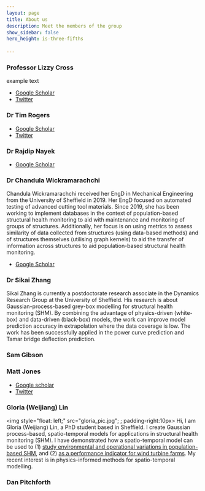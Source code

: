 ```yaml
---
layout: page
title: About us
description: Meet the members of the group
show_sidebar: false
hero_height: is-three-fifths

---
```


### Professor Lizzy Cross

example text 

  * [Google Scholar](https://scholar.google.co.uk/citations?user=EA8E1HIAAAAJ&hl=en)
  * [Twitter](https://twitter.com/lizzyintheDRG)

### Dr Tim Rogers

  * [Google Scholar](https://scholar.google.co.uk/citations?user=k2ZHf3cAAAAJ&hl=en)
  * [Twitter](https://twitter.com/drgTim)

### Dr Rajdip Nayek

  * [Google Scholar](https://scholar.google.ca/citations?user=dd5LoV4AAAAJ&hl=en)

### Dr Chandula Wickramarachchi

Chandula Wickramarachchi received her EngD in Mechanical Engineering from the University of Sheffield in 2019. Her EngD focused on automated testing of advanced cutting tool materials. Since 2019, she has been working to implement databases in the context of population-based structural health monitoring to aid with maintenance and monitoring of groups of structures. Additionally, her focus is on using metrics to assess similarity of data collected from structures (using data-based methods) and of structures themselves (utilising graph kernels) to aid the transfer of information across structures to aid population-based structural health monitoring.

  * [Google Scholar](https://scholar.google.co.uk/citations?user=ajqGnG4AAAAJ&hl=en)

### Dr Sikai Zhang

Sikai Zhang is currently a postdoctorate research associate in the Dynamics Research Group at the University of Sheffield. His research is about Gaussian-process-based grey-box modelling for structural health monitoring (SHM). By combining the advantage of physics-driven (white-box) and data-driven (black-box) models, the work can improve model prediction accuracy in extrapolation where the data coverage is low. The work has been successfully applied in the power curve prediction and Tamar bridge deflection prediction.

### Sam Gibson


### Matt Jones

  * [Google scholar](https://scholar.google.com/citations?hl=en&user=ANhFtTkAAAAJ)
  * [Twitter](https://twitter.com/mattrjones11)

### Gloria (Weijiang) Lin

<img style="float: left;" src="gloria_pic.jpg"; ; padding-right:10px> Hi, I am Gloria (Weijiang) Lin, a PhD student based in Sheffield. I create Gaussian process-based, spatio-temporal models for applications in structural health monitoring (SHM). I have demonstrated how a spatio-temporal model can be used to (1) [study environmental and operational variations in population-based SHM](https://link.springer.com/chapter/10.1007/978-3-030-47717-2_31), and (2) [as a performance indicator for wind turbine farms](http://past.isma-isaac.be/downloads/isma2020/abstracts/AbstractPage_ID398.pdf). My recent interest is in physics-informed methods for spatio-temporal modelling. 


### Dan Pitchforth


<!---
This is the base Jekyll theme. You can find out more info about customizing your Jekyll theme, as well as basic Jekyll usage documentation at [jekyllrb.com](https://jekyllrb.com/)

You can find the source code for Minima at GitHub:
[jekyll][jekyll-organization] /
[minima](https://github.com/jekyll/minima)

You can find the source code for Jekyll at GitHub:
[jekyll][jekyll-organization] /
[jekyll](https://github.com/jekyll/jekyll)


[jekyll-organization]: https://github.com/jekyll
permalink: /about/
-->

